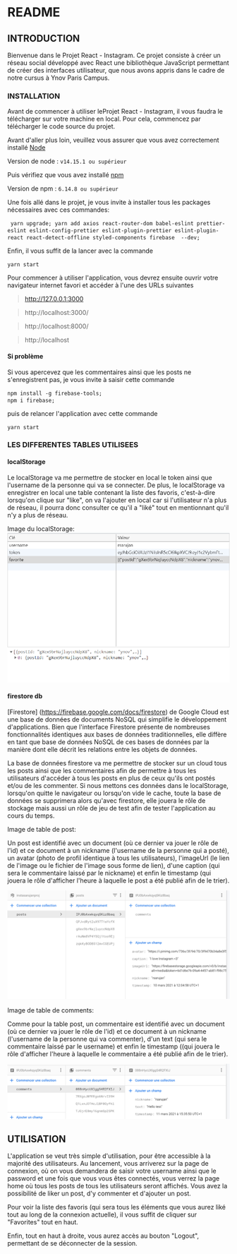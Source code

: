 # README

## INTRODUCTION

Bienvenue dans le Projet React - Instagram. Ce projet consiste à créer un réseau social développé avec React une bibliothèque JavaScript permettant de créer des interfaces utilisateur, que nous avons appris dans le cadre de notre cursus à Ynov Paris Campus.

### INSTALLATION

Avant de commencer à utiliser leProjet React - Instagram, il vous faudra le télécharger sur votre machine en local. Pour cela, commencez par télécharger le code source du projet.

Avant d'aller plus loin, veuillez vous assurer que vous avez correctement installé [Node](https://nodejs.org/en/download/)

Version de node : `v14.15.1 ou supérieur`

Puis vérifiez que vous avez installé [npm](https://www.npmjs.com/get-npm)

Version de npm : `6.14.8 ou supérieur`

Une fois allé dans le projet, je vous invite à installer tous les packages nécessaires avec ces commandes:
```
 yarn upgrade; yarn add axios react-router-dom babel-eslint prettier-eslint eslint-config-prettier eslint-plugin-prettier eslint-plugin-react react-detect-offline styled-components firebase  --dev;
```

Enfin, il vous suffit de la lancer avec la commande
```
yarn start
```

Pour commencer à utiliser l'application, vous devrez ensuite ouvrir votre navigateur internet favori et accéder à l'une des URLs suivantes

> http://127.0.0.1:3000

> http://localhost:3000/

> http://localhost:8000/

> http://localhost

#### Si problème
Si vous apercevez que les commentaires ainsi que les posts ne s'enregistrent pas, je vous invite à saisir cette commande
```
npm install -g firebase-tools; 
npm i firebase;
```

puis de relancer l'application avec cette commande
```
yarn start
```

### LES DIFFERENTES TABLES UTILISEES 
#### localStorage
Le localStorage va me permettre de stocker en local le token ainsi que l'username de la personne qui va se connecter.
De plus, le localStorage va enregistrer en local une table contenant la liste des favoris, c'est-à-dire lorsqu'on clique sur "like", on va l'ajouter en local car si l'utilisateur n'a plus de réseau, il pourra donc consulter ce qu'il a "liké" tout en mentionnant qu'il n'y a plus de réseau.

Image du localStorage:
![localStorage Table](./localStorage.png)

#### firestore db

 [Firestore] (https://firebase.google.com/docs/firestore) de Google Cloud est une base de données de documents NoSQL qui simplifie le développement d'applications. Bien que l'interface Firestore présente de nombreuses fonctionnalités identiques aux bases de données traditionnelles, elle diffère en tant que base de données NoSQL de ces bases de données par la manière dont elle décrit les relations entre les objets de données.

La base de données firestore va me permettre de stocker sur un cloud tous les posts ainsi que les commentaires afin de permettre à tous les utilisateurs d'accéder à tous les posts en plus de ceux qu'ils ont postés et/ou de les commenter. Si nous mettons ces données dans le localStorage, lorsqu'on quitte le navigateur ou lorsqu'on vide le cache, toute la base de données se supprimera alors qu'avec firestore, elle jouera le rôle de stockage mais aussi un rôle de jeu de test afin de tester l'application au cours du temps.

Image de table de post:

Un post est identifié avec un document (où ce dernier va jouer le rôle de l'id) et ce document à un nickname (l'username de la personne qui a posté), un avatar (photo de profil identique à tous les utilisateurs), l'imageUrl (le lien de l'image ou le fichier de l'image sous forme de lien), d'une caption (qui sera le commentaire laissé par le nickname) et enfin le timestamp (qui jouera le rôle d'afficher l'heure à laquelle le post a été publié afin de le trier).

![posts db](./posts.png)


Image de table de comments:

Comme pour la table post, un commentaire est identifié avec un document (où ce dernier va jouer le rôle de l'id) et ce document à un nickname (l'username de la personne qui va commenter), d'un text (qui sera le commentaire laissé par le username) et enfin le timestamp ((qui jouera le rôle d'afficher l'heure à laquelle le commentaire a été publié afin de le trier).

![comments db](./comments.png)


## UTILISATION

L'application se veut très simple d'utilisation, pour être accessible à la majorité des utilisateurs. Au lancement, vous arriverez sur la page de connexion, où on vous demandera de saisir votre username ainsi que le password et une fois que vous vous êtes connectés, vous verrez la page home où tous les posts de tous les utilisateurs seront affichés. Vous avez la possibilité de liker un post, d'y commenter et d'ajouter un post.

Pour voir la liste des favoris (qui sera tous les éléments que vous aurez liké tout au long de la connexion actuelle), il vous suffit de cliquer sur "Favorites" tout en haut.

Enfin, tout en haut à droite, vous aurez accès au bouton "Logout", permettant de se déconnecter de la session.